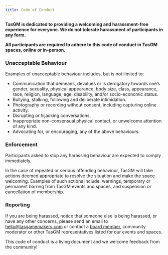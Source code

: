 ```yaml
---
title: Code of Conduct
---
```


**TasGM is dedicated to providing a welcoming and harassment-free experience for everyone. We do not tolerate harassment of participants in any form.**

**All participants are required to adhere to this code of conduct in TasGM spaces, online or in-person.**

### Unacceptable Behaviour

Examples of unacceptable behaviour includes, but is not limited to:

*   Communication that demeans, devalues or is derogatory towards one’s gender, sexuality, physical appearance, body size, class, appearance, race, religion, language, age, disability, and/or socio-economic status.
*   Bullying, stalking, following and deliberate intimidation.
*   Photography or recording without consent, including capturing online activity.
*   Disrupting or hijacking conversations.
*   Inappropriate non-consensual physical contact, or unwelcome attention of any kind.
*   Advocating for, or encouraging, any of the above behaviours.

### Enforcement

Participants asked to stop any harassing behaviour are expected to comply immediately.

In the case of repeated or serious offending behaviour, TasGM will take actions deemed appropriate to resolve the situation and make the space welcoming. Examples of such actions include: warnings, temporary or permanent barring from TasGM events and spaces, and suspension or cancellation of membership.

### Reporting

If you are being harassed, notice that someone else is being harassed, or have any other concerns, please send an email to [hello@tasgamemakers.com](mailto:hello@tasgamemakers.com) or contact a [board member](/about-us/), community moderator or other TasGM representatives listed for our events and spaces.

This code of conduct is a living document and we welcome feedback from the community!